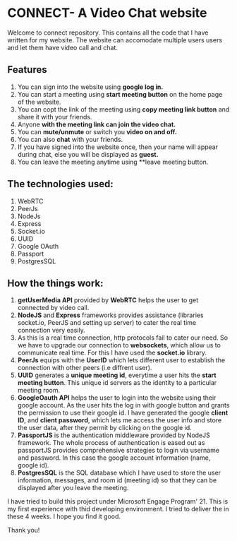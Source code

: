 # CONNECT- A Video Chat website

Welcome to connect repository. This contains all the code that I have written for my website. The website can accomodate multiple users users and let them have video call and chat.

## Features

1. You can sign into the website using **google log in.**
2. You can start a meeting using **start meeting button** on the home page of the website.
3. You can copt the link of the meeting using **copy meeting link button** and share it with your friends.
4. Anyone **with the meeting link can join the video chat.**
5. You can **mute/unmute** or switch you **video on and off.**
6. You can also **chat** with your friends.
7. If you have signed into the website once, then your name will appear during chat, else you will be displayed as **guest.**
8. You can leave the meeting anytime using **leave meeting button.

## The technologies used:

1. WebRTC
2. PeerJs
3. NodeJs
4. Express
5. Socket.io
6. UUID
7. Google OAuth
8. Passport
9. PostgresSQL

## How the things work:

1. **getUserMedia API** provided by **WebRTC** helps the user to get connected by video call.
2. **NodeJS** and **Express** frameworks provides assistance (libraries socket.io, PeerJS and setting up server) to cater the real time connection very easily. 
3. As this is a real time connection, http protocols fail to cater our need. So we have to upgrade our connection to **websockets**, which allow us to communicate real time. For this I have used the **socket.io** library.
4. **PeerJs** equips with the **UserID** which lets different user to establish the connection with other peers (i.e diffrent user).
5. **UUID** generates a **unique meeting id**, everytime a user hits the **start meeting button**. This unique id servers as the identity to a particular meeting room.
6. **GoogleOauth API** helps the user to login into the website using their google account. As the user hits the log in with google button and grants the permission to use their google id. I have generated the google **client ID**, and **client password**, which lets me access the user info and store the user data, after they permit by clicking on the google id. 
7. **PassportJS** is the authentication middleware provided by NodeJS framework. The whole process of authentication is eased out as passportJS provides comprehensive strategies to login via username and password. In this case the google account information (name, google id).
8. **PostgresSQL** is the SQL database which I have used to store the user information, messages, and room id (meeting id) so that they can be displayed after you leave the meeting.

I have tried to build this project under Microsoft Engage Program' 21. This is my first experience with thid developing environment. I tried to deliver the in these 4 weeks. I hope you find it good.

Thank you!
